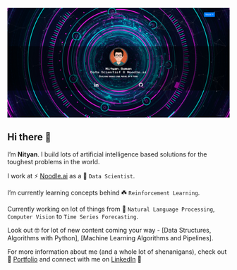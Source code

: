 [![Nityan Suman](https://github.com/nityansuman/nityansuman/blob/master/home-portfolio.png)](https://nityansuman.github.io/)


## Hi there :wave:

I’m **Nityan**. I build lots of artificial intelligence based solutions for the toughest problems in the world.

I work at ⚡ [Noodle.ai](https://www.noodle.ai) as a :star2: `Data Scientist`.

I’m currently learning concepts behind :shamrock: `Reinforcement Learning`.

Currently working on lot of things from :telescope: `Natural Language Processing`, `Computer Vision` to `Time Series Forecasting`.

Look out :nerd_face: for lot of new content coming your way - [Data Structures, Algorithms with Python], [Machine Learning Algorithms and Pipelines].

For more information about me (and a whole lot of shenanigans), check out :medal_sports: [Portfolio](https://github.com/nityansuman) and connect with me on [LinkedIn](https://www.linkedin.com/in/kumar-nityan-suman/) :footprints:
